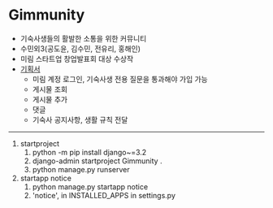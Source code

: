 # Gimmunity
- 기숙사생들의 활발한 소통을 위한 커뮤니티
- 수민외3(공도윤, 김수민, 전유리, 홍해인)
- 미림 스타트업 창업발표회 대상 수상작
- [기획서](https://bit.ly/3Tq5i80)
    - 미림 계정 로그인, 기숙사생 전용 질문을 통과해야 가입 가능
    - 게시물 조회
    - 게시물 추가
    - 댓글
    - 기숙사 공지사항, 생활 규칙 전달
---
1. startproject
    1. python -m pip install django~=3.2
    2. django-admin startproject Gimmunity .
    3. python manage.py runserver
2. startapp notice
   1. python manage.py startapp notice
   2. 'notice', in INSTALLED_APPS in settings.py 